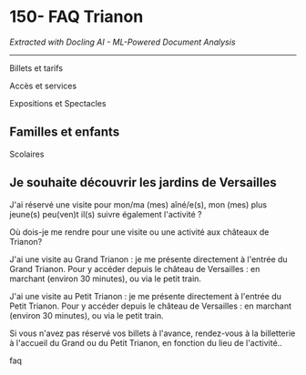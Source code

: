 # 150- FAQ Trianon

*Extracted with Docling AI - ML-Powered Document Analysis*

---

Billets et tarifs

Accès et services

Expositions et Spectacles

## Familles et enfants

Scolaires

## Je souhaite découvrir les jardins de Versailles

J'ai réservé une visite pour mon/ma (mes) aîné/e(s), mon (mes) plus jeune(s) peu(ven)t il(s) suivre également l'activité ?

<!-- image -->

<!-- image -->

Où dois-je me rendre pour une visite ou une activité aux châteaux de Trianon?

<!-- image -->

J'ai une visite au Grand Trianon : je me présente directement à l'entrée du Grand Trianon. Pour y accéder depuis le château de Versailles : en marchant (environ 30 minutes), ou via le petit train.

J'ai une visite au Petit Trianon : je me présente directement à l'entrée du Petit Trianon. Pour y accéder depuis le château de Versailles : en marchant (environ 30 minutes), ou via le petit train.

Si vous n'avez pas réservé vos billets à l'avance, rendez-vous à la billetterie à l'accueil du Grand ou du Petit Trianon, en fonction du lieu de l'activité..

faq